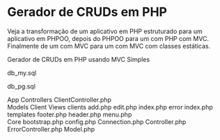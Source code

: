 # Gerador de CRUDs em PHP

Veja a transformação de um aplicativo em PHP estruturado para um aplicativo em PHPOO, depois do PHPOO para um com PHP com MVC. Finalmente de um com MVC para um com MVC com classes estáticas.

Gerador de CRUDs em PHP usando MVC Simples

db_my.sql

db_pg.sql

App
    Controllers
        ClientController.php        
    Models
        Client
    Views
        clients
            add.php
            edit.php
            index.php
        error
            index.php
        templates
            footer.php
            header.php
            menu.php        
Core
    bootstrap.php
    config.php
    Connection.php
    Controller.php
    ErrorController.php
    Model.php

